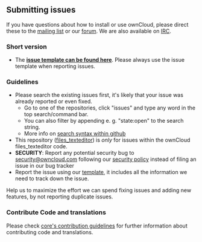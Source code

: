 ## Submitting issues

If you have questions about how to install or use ownCloud, please direct these to the [mailing list][mailinglist] or our [forum][forum]. We are also available on [IRC][irc].

### Short version

 * The [**issue template can be found here**][template]. Please always use the issue template when reporting issues.

### Guidelines
* Please search the existing issues first, it's likely that your issue was already reported or even fixed.
  - Go to one of the repositories, click "issues" and type any word in the top search/command bar.
  - You can also filter by appending e. g. "state:open" to the search string.
  - More info on [search syntax within github](https://help.github.com/articles/searching-issues)
* This repository ([files_texteditor](https://github.com/owncloud/files_texteditor/issues)) is *only* for issues within the ownCloud files_texteditor code.
* __SECURITY__: Report any potential security bug to security@owncloud.com following our [security policy](https://owncloud.org/security/) instead of filing an issue in our bug tracker
* Report the issue using our [template][template], it includes all the information we need to track down the issue.

Help us to maximize the effort we can spend fixing issues and adding new features, by not reporting duplicate issues.

[template]: https://raw.github.com/owncloud/core/master/issue_template.md
[mailinglist]: https://mailman.owncloud.org/mailman/listinfo/owncloud
[forum]: https://forum.owncloud.org/
[irc]: https://webchat.freenode.net/?channels=owncloud&uio=d4

### Contribute Code and translations
Please check [core's contribution guidelines](https://github.com/owncloud/core/blob/master/CONTRIBUTING.md) for further information about contributing code and translations.

